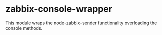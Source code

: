 # zabbix-console-wrapper
This module wraps the node-zabbix-sender functionality overloading the console methods.
